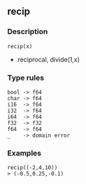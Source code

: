 ## recip

### Description

`recip(x)`

- reciprocal, divide(1,x)

### Type rules

```no-highlight
bool -> f64
char -> f64
i16  -> f64
i32  -> f64
i64  -> f64
f32  -> f32
f64  -> f64
_    -> domain error
```

### Examples

```no-highlight
recip((-2,4,10))
> (-0.5,0.25,-0.1)
```
